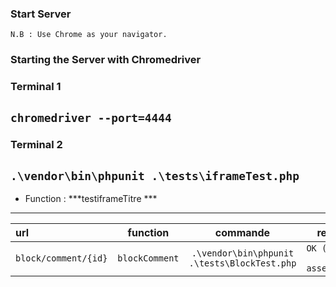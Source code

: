 ### Start Server

````N.B : Use Chrome as your navigator.````  

### Starting the Server with Chromedriver

### Terminal 1

```` chromedriver --port=4444 ````
--
### Terminal 2

````.\vendor\bin\phpunit .\tests\iframeTest.php ````
--
- Function : ***testiframeTitre ***
---

| url                             | function                | commande                                               | response                               |
| :----------------------------   | :----------------------: | :--------------------------------------------------:  | ------------------------------------:  |
| ```` block/comment/{id} ````    | ```` blockComment ````   |```` .\vendor\bin\phpunit .\tests\BlockTest.php  ````  | ```` OK (1 test, 3 assertions) ````    |


